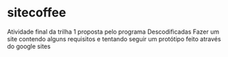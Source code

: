 # sitecoffee
Atividade final da trilha 1 proposta pelo programa Descodificadas 
Fazer um site contendo alguns requisitos e tentando seguir um protótipo feito através do google sites
